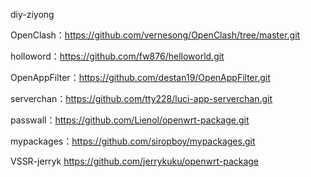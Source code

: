 diy-ziyong

OpenClash：https://github.com/vernesong/OpenClash/tree/master.git

holloword：https://github.com/fw876/helloworld.git

OpenAppFilter：https://github.com/destan19/OpenAppFilter.git

serverchan：https://github.com/tty228/luci-app-serverchan.git

passwall：https://github.com/Lienol/openwrt-package.git

mypackages：https://github.com/siropboy/mypackages.git

VSSR-jerryk https://github.com/jerrykuku/openwrt-package
